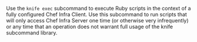 Use the `knife exec` subcommand to execute Ruby scripts in the context
of a fully configured Chef Infra Client. Use this subcommand to run
scripts that will only access Chef Infra Server one time (or otherwise
very infrequently) or any time that an operation does not warrant full
usage of the knife subcommand library.
